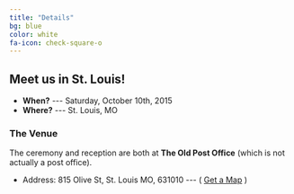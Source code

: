 ```yaml
---
title: "Details"
bg: blue
color: white
fa-icon: check-square-o
---
```


## Meet us in St. Louis!

- **When?** --- Saturday, October 10th, 2015
- **Where?** --- St. Louis, MO


### The Venue

The ceremony and reception are both at **The Old Post Office** (which is not actually a post office).

- Address: 815 Olive St, St. Louis MO, 631010 --- ( [Get a Map](https://goo.gl/maps/Y9vRf) )
    
<!---
Oh-- go see [some examples](https://github.com/t413/SinglePaged#fancy-jekyll-powered-single-page-site)!

- Each vertical section is a markdown file in **_posts/** directory.
  * They're sorted by 'date'. (we don't use date anywhere, it only sorts)
- Each vertical section sets it's own **color**, **header icon** (or image), **title**, and easy-to-write markdown body.
- Only **two things** to edit:
  1. Edit `_config.yml` to set the site title, description, etc
  2. Add `_posts/*.md` to make each vertical section. Copy some examples and add the sections from your README.md for a fast start!
- Easy adding of **SEO terms**, **favicon** & such, and **google analytics token**.

### Schedule

Here's the schedule

--->
